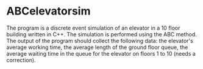 # ABCelevatorsim
The program is a discrete event simulation of an elevator in a 10 floor building written in C++. 
The simulation is performed using the ABC method. The output of the program should collect the following data: 
the elevator's average working time, the average length of the ground floor queue, the average waiting 
time in the queue for the elevator on floors 1 to 10 (needs a correction). 
